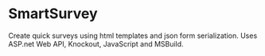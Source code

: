 SmartSurvey
===========
Create quick surveys using html templates and json form serialization. Uses ASP.net Web API, Knockout, JavaScript and MSBuild.

